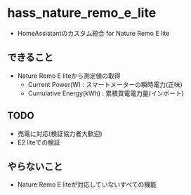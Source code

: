 # hass_nature_remo_e_lite
- HomeAssistantのカスタム統合 for Nature Remo E lite

## できること
- Nature Remo E liteから測定値の取得
  - Current Power(W) : スマートメーターの瞬時電力(正味)
  - Cumulative Energy(kWh) : 累積買電電力量(インポート)

## TODO
- 売電に対応(検証協力者大歓迎)
- E2 liteでの検証

## やらないこと
- Nature Remo E liteが対応していないすべての機能
